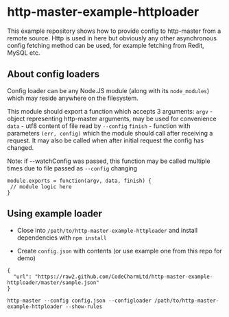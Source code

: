 http-master-example-httploader
==============================

This example repository shows how to provide config to http-master from a remote source. Http is used in here but obviously any other asynchronous config fetching method can be used, for example fetching from Redit, MySQL etc.

## About config loaders

Config loader can be any Node.JS module (along with its `node_modules`) which may reside anywhere on the filesystem.

This module should export a function which accepts 3 arguments:
`argv` - object representing http-master arguments, may be used for convenience
`data` - utf8 content of file read by `--config`
`finish` - function with parameters `(err, config)` which the module should call after receiving a request. It may also be called when after initial request the config has changed.

Note: if --watchConfig was passed, this function may be called multiple times due to file passed as `--config` changing
```
module.exports = function(argv, data, finish) {
 // module logic here
}
```

## Using example loader

* Close into `/path/to/http-master-example-httploader` and install dependencies with `npm install`

* Create `config.json` with contents (or use example one from this repo for demo)
```
{
  "url": "https://raw2.github.com/CodeCharmLtd/http-master-example-httploader/master/sample.json"
}
```

`http-master --config config.json --configloader /path/to/http-master-example-httploader --show-rules`

